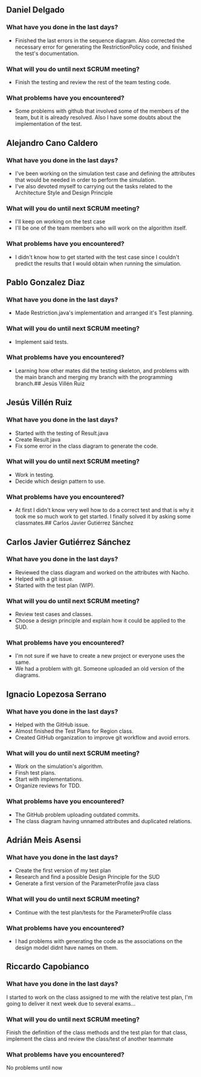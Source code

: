 ## Daniel Delgado 
### What have you done in the last days?
- Finished the last errors in the sequence diagram. Also corrected the necessary error for generating the RestrictionPolicy code, and finished the test's documentation.
### What will you do until next SCRUM meeting?
- Finish the testing and review the rest of the team testing code.
### What problems have you encountered?
- Some problems with github that involved some of the members of the team, but it is already resolved. Also I have some doubts about the implementation of the test.

## Alejandro Cano Caldero
### What have you done in the last days?
- I've been working on the simulation test case and defining the attributes that would be needed in order to perform the simulation.
- I've also devoted myself to carrying out the tasks related to the Architecture Style and Design Principle
### What will you do until next SCRUM meeting?
- I'll keep on working on the test case
- I'll be one of the team members who will work on the algorithm itself. 
### What problems have you encountered?
- I didn't know how to get started with the test case since I couldn't predict the results that I would obtain when running the simulation.

## Pablo Gonzalez Diaz
### What have you done in the last days?
- Made Restriction.java's implementation and arranged it's Test planning.
### What will you do until next SCRUM meeting?
- Implement said tests.
### What problems have you encountered?
- Learning how other mates did the testing skeleton, and problems with the main branch and merging my branch with the programming branch.## Jesús Villén Ruiz

## Jesús Villén Ruiz
### What have you done in the last days?
- Started with the testing of Result.java
- Create Result.java
- Fix some error in the class diagram to generate the code.
### What will you do until next SCRUM meeting?
- Work in testing.
- Decide which design pattern to use.
### What problems have you encountered?
- At first I didn't know very well how to do a correct test and that is why it took me so much 
work to get started. I finally solved it by asking some classmates.## Carlos Javier Gutiérrez Sánchez

## Carlos Javier Gutiérrez Sánchez
### What have you done in the last days?
- Reviewed the class diagram and worked on the attributes with Nacho.
- Helped with a git issue.
- Started with the test plan (WIP).
### What will you do until next SCRUM meeting?
- Review test cases and classes.
- Choose a design principle and explain how it could be applied to the SUD.
### What problems have you encountered?
- I'm not sure if we have to create a new project or everyone uses the same.
- We had a problem with git. Someone uploaded an old version of the diagrams.

## Ignacio Lopezosa Serrano
### What have you done in the last days?
- Helped with the GitHub issue.
- Almost finished the Test Plans for Region class.
- Created GitHub organization to improve git workflow and avoid errors.
### What will you do until next SCRUM meeting?
- Work on the simulation's algorithm.
- Finsh test plans.
- Start with implementations.
- Organize reviews for TDD.
### What problems have you encountered?
- The GitHub problem uploading outdated commits.
- The class diagram having unnamed attributes and duplicated relations.

## Adrián Meis Asensi
### What have you done in the last days?
- Create the first version of my test plan
- Research and find a possible Design Principle for the SUD
- Generate a first version of the ParameterProfile java class
### What will you do until next SCRUM meeting?
- Continue with the test plan/tests for the ParameterProfile class
### What problems have you encountered?
- I had problems with generating the code as the associations on the design model didnt have names on them.

## Riccardo Capobianco
### What have you done in the last days?
I started to work on the class assigned to me with the relative test plan,
I'm going to deliver it next week due to several exams...
### What will you do until next SCRUM meeting?
Finish the definition of the class methods and the test plan for that class, implement the class
and review the class/test of another teammate
### What problems have you encountered?
No problems until now
